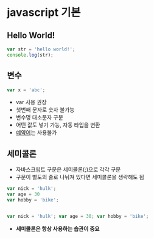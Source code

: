 # javascript 기본

## Hello World!

```javascript
var str = 'hello world!';
console.log(str);
```

## 변수

```javascript
var x = 'abc';
```

* var 사용 권장
* 첫번째 문자로 숫자 불가능
* 변수명 대소문자 구분
* 어떤 값도 넣기 가능, 자동 타입을 변환
* [예약어](https://msdn.microsoft.com/ko-kr/library/ie/0779sbks(v=vs.94).aspx)는 사용불가

## 세미콜론

* 자바스크립트 구문은 세미콜론(;)으로 각각 구분
* 구문이 별도의 줄로 나눠져 있다면 세미콜론을 생략해도 됨

```javascript
var nick = 'hulk';
var age = 30
var hobby = 'bike';


var nick = 'hulk'; var age = 30; var hobby = 'bike';
```

* **세미콜론은 항상 사용하는 습관이 중요**